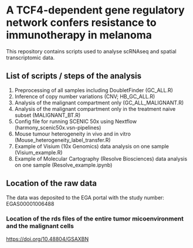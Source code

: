 # A TCF4-dependent gene regulatory network confers resistance to immunotherapy in melanoma

This repository contains scripts used to analyse scRNAseq and spatial transcriptomic data.

## List of scripts / steps of the analysis

1. Preprocessing of all samples including DoubletFinder (GC_ALL.R)
2. Inference of copy number variations (CNV; HB_GC_ALL.R)
3. Analysis of the malignant compartment only (GC_ALL_MALIGNANT.R)
4. Analysis of the malignant compartment only in the treatment naive subset (MALIGNANT_BT.R)
4. Config file for running SCENIC 50x using Nextflow (harmony_scenic50x.vsn-pipelines)
5. Mouse tumour heterogeneity in vivo and in vitro (Mouse_heterogeneity_label_transfer.R)
6. Example of Visium (10x Genomics) data analysis on one sample (Visium_example.R)
7. Example of Molecular Cartography (Resolve Biosciences) data analysis on one sample (Resolve_example.ipynb)

## Location of the raw data

The data was deposited to the EGA portal with the study number: EGAS00001006488

### Location of the rds files of the entire tumor micoenvironment and the malignant cells

https://doi.org/10.48804/GSAXBN
